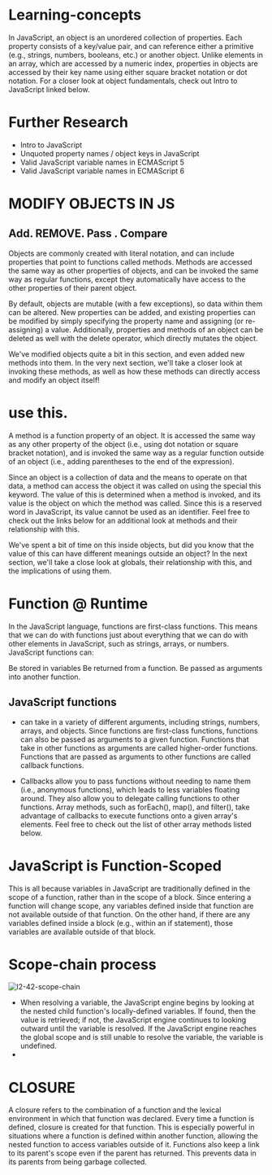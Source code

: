 # Learning-concepts
In JavaScript, an object is an unordered collection of properties. Each property consists of a key/value pair, 
and can reference either a primitive (e.g., strings, numbers, booleans, etc.) or another object. Unlike elements in an array, 
which are accessed by a numeric index, properties in objects are accessed by their key name using either 
square bracket notation or dot notation. For a closer look at object fundamentals, check out Intro to JavaScript linked below.


# Further Research
* Intro to JavaScript
* Unquoted property names / object keys in JavaScript
* Valid JavaScript variable names in ECMAScript 5
* Valid JavaScript variable names in ECMAScript 6




# MODIFY OBJECTS IN JS 
## Add. REMOVE. Pass . Compare

Objects are commonly created with literal notation, and can include properties that point to functions called methods. Methods are accessed the same way as other properties of objects, and can be invoked the same way as regular functions, except they automatically have access to the other properties of their parent object.

By default, objects are mutable (with a few exceptions), so data within them can be altered. New properties can be added, and existing properties can be modified by simply specifying the property name and assigning (or re-assigning) a value. Additionally, properties and methods of an object can be deleted as well with the delete operator, which directly mutates the object.

We've modified objects quite a bit in this section, and even added new methods into them. In the very next section, we'll take a closer look at invoking these methods, as well as how these methods can directly access and modify an object itself!

# use this.
A method is a function property of an object. It is accessed the same way as any other property of the object (i.e., using dot notation or square bracket notation), and is invoked the same way as a regular function outside of an object (i.e., adding parentheses to the end of the expression).

Since an object is a collection of data and the means to operate on that data, a method can access the object it was called on using the special this keyword. The value of this is determined when a method is invoked, and its value is the object on which the method was called. Since this is a reserved word in JavaScript, its value cannot be used as an identifier. Feel free to check out the links below for an additional look at methods and their relationship with this.

We've spent a bit of time on this inside objects, but did you know that the value of this can have different meanings outside an object? In the next section, we'll take a close look at globals, their relationship with this, and the implications of using them.


# Function @ Runtime

In the JavaScript language, functions are first-class functions. This means that we can do with functions just about everything that we can do with other elements in JavaScript, such as strings, arrays, or numbers. JavaScript functions can:

Be stored in variables
Be returned from a function.
Be passed as arguments into another function.

## JavaScript functions 
- can take in a variety of different arguments, including strings, numbers, arrays, and objects. Since functions are first-class functions, functions can also be passed as arguments to a given function. Functions that take in other functions as arguments are called higher-order functions. Functions that are passed as arguments to other functions are called callback functions.

- Callbacks allow you to pass functions without needing to name them (i.e., anonymous functions), which leads to less variables floating around. They also allow you to delegate calling functions to other functions. Array methods, such as forEach(), map(), and filter(), take advantage of callbacks to execute functions onto a given array's elements. Feel free to check out the list of other array methods listed below.

# JavaScript is Function-Scoped
This is all because variables in JavaScript are traditionally defined in the scope of a function, rather than in the scope of a block. Since entering a function will change scope, any variables defined inside that function are not available outside of that function. On the other hand, if there are any variables defined inside a block (e.g., within an if statement), those variables are available outside of that block.

# Scope-chain process
![l2-42-scope-chain](https://user-images.githubusercontent.com/65639270/174599186-9cec7162-dfbe-4dd8-97b1-c77aa94a15a1.png)
- When resolving a variable, the JavaScript engine begins by looking at the nested child function's locally-defined variables. If found, then the value is retrieved; if not, the JavaScript engine continues to looking outward until the variable is resolved. If the JavaScript engine reaches the global scope and is still unable to resolve the variable, the variable is undefined.
-
# CLOSURE
A closure refers to the combination of a function and the lexical environment in which that function was declared. Every time a function is defined, closure is created for that function. This is especially powerful in situations where a function is defined within another function, allowing the nested function to access variables outside of it. Functions also keep a link to its parent's scope even if the parent has returned. This prevents data in its parents from being garbage collected.
